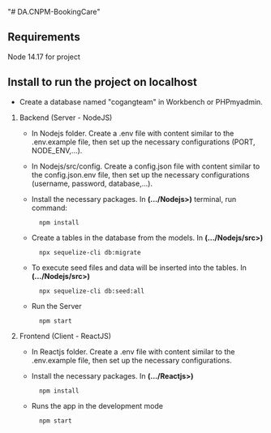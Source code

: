 "# DA.CNPM-BookingCare"

## Requirements

Node 14.17 for project

## Install to run the project on localhost

- Create a database named "cogangteam" in Workbench or PHPmyadmin.

1. Backend (Server - NodeJS)

   - In Nodejs folder. Create a .env file with content similar to the .env.example file, then set up the necessary configurations (PORT, NODE_ENV,...).

   - In Nodejs/src/config. Create a config.json file with content similar to the config.json.env file, then set up the necessary configurations (username, password, database,...).

   - Install the necessary packages. In **(.../Nodejs>)** terminal, run command:

     ```
       npm install
     ```

   - Create a tables in the database from the models. In **(.../Nodejs/src>)**

     ```
       npx sequelize-cli db:migrate
     ```

   - To execute seed files and data will be inserted into the tables. In **(.../Nodejs/src>)**

     ```
       npx sequelize-cli db:seed:all
     ```

   - Run the Server

     ```
       npm start
     ```

2. Frontend (Client - ReactJS)

   - In Reactjs folder. Create a .env file with content similar to the .env.example file, then set up the necessary configurations.

   - Install the necessary packages. In **(.../Reactjs>)**

     ```
       npm install
     ```

   - Runs the app in the development mode

     ```
       npm start
     ```
